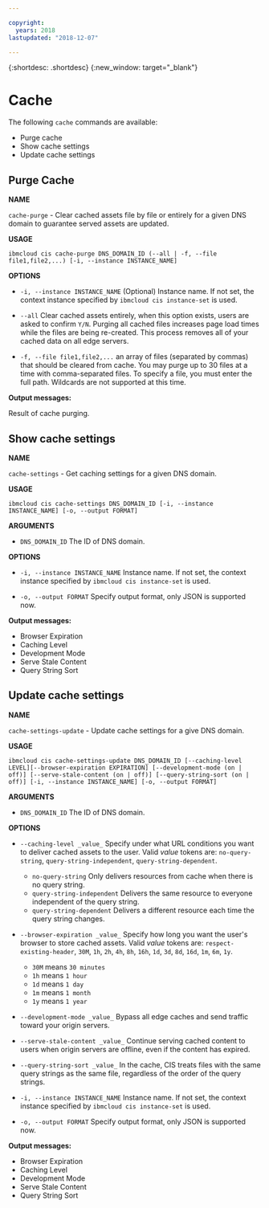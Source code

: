 ```yaml
---

copyright:
  years: 2018
lastupdated: "2018-12-07"

---
```


{:shortdesc: .shortdesc}
{:new_window: target="_blank"}

# Cache

The following `cache` commands are available:

* Purge cache
* Show cache settings
* Update cache settings

## Purge Cache
**NAME**

  `cache-purge` -  Clear cached assets file by file or entirely for a given DNS domain to guarantee served assets are updated.

**USAGE**

  `ibmcloud cis cache-purge DNS_DOMAIN_ID (--all | -f, --file file1,file2,...) [-i, --instance INSTANCE_NAME]`

**OPTIONS**

   * `-i, --instance INSTANCE_NAME` (Optional) Instance name. If not set, the context instance specified by `ibmcloud cis instance-set` is used.

   *  `--all` Clear cached assets entirely, when this option exists, users are asked to confirm `Y/N`. Purging all cached files increases page load times while the files are being re-created. This process removes all of your cached data on all edge servers.

   * `-f, --file file1,file2,...`  an array of files (separated by commas) that should be cleared from cache. You may purge up to 30 files at a time with comma-separated files. To specify a file, you must enter the full path. Wildcards are not supported at this time.


**Output messages:**

Result of cache purging.


## Show cache settings

**NAME**

  `cache-settings` - Get caching settings for a given DNS domain.

**USAGE**

  `ibmcloud cis cache-settings DNS_DOMAIN_ID [-i, --instance INSTANCE_NAME] [-o, --output FORMAT]`

**ARGUMENTS**

   * `DNS_DOMAIN_ID` The ID of DNS domain.

**OPTIONS**

   * `-i, --instance INSTANCE_NAME` Instance name. If not set, the context instance specified by `ibmcloud cis instance-set` is used.
  
   * `-o, --output FORMAT`   Specify output format, only JSON is supported now.


**Output messages:**

  * Browser Expiration
  * Caching Level
  * Development Mode
  * Serve Stale Content
  * Query String Sort

## Update cache settings

**NAME**

  `cache-settings-update` - Update cache settings for a give DNS domain.

**USAGE**

  `ibmcloud cis cache-settings-update DNS_DOMAIN_ID [--caching-level LEVEL][--browser-expiration EXPIRATION] [--development-mode (on | off)] [--serve-stale-content (on | off)] [--query-string-sort (on | off)] [-i, --instance INSTANCE_NAME] [-o, --output FORMAT]`

**ARGUMENTS**

   * `DNS_DOMAIN_ID`  The ID of DNS domain.

**OPTIONS**

   * `--caching-level _value_`  Specify under what URL conditions you want to deliver cached assets to the user.  Valid _value_ tokens are: `no-query-string`,  `query-string-independent`,  `query-string-dependent`.
   
     * `no-query-string` Only delivers resources from cache when there is no query string.                    
     * `query-string-independent` Delivers the same resource to everyone independent of the query string.
     * `query-string-dependent` Delivers a different resource each time the query string changes.


   * `--browser-expiration _value_` Specify how long you want the user's browser to store cached assets.                Valid _value_ tokens are: `respect-existing-header`, `30M`, `1h`, `2h`, `4h`, `8h`, `16h`, `1d`, `3d`, `8d`, `16d`, `1m`, `6m`, `1y`.                         
     * `30M` means `30 minutes`
     * `1h` means `1 hour`
     * `1d` means `1 day`
     * `1m` means `1 month`
     * `1y` means `1 year`


   * `--development-mode _value_` Bypass all edge caches and send traffic toward your origin servers.


   * `--serve-stale-content _value_`  Continue serving cached content to users when origin servers are offline, even if the content has expired.

   * `--query-string-sort _value_`    In the cache, CIS treats files with the same query strings as the same file, regardless of the order of the query strings.

   * `-i, --instance INSTANCE_NAME`  Instance name. If not set, the context instance specified by `ibmcloud cis instance-set` is used.

   * `-o, --output FORMAT`   Specify output format, only JSON is supported now.


**Output messages:**

  * Browser Expiration
  * Caching Level
  * Development Mode
  * Serve Stale Content
  * Query String Sort
